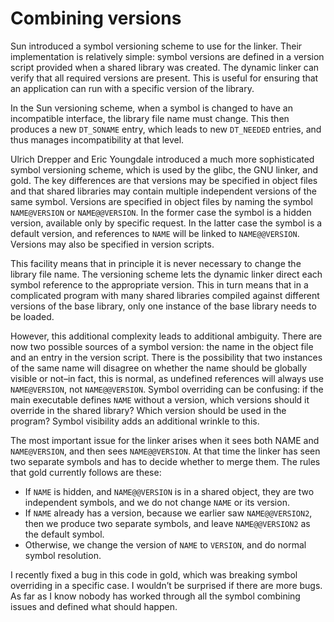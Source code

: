 # Combining versions

Sun introduced a symbol versioning scheme to use for the linker. Their
implementation is relatively simple: symbol versions are defined in a version
script provided when a shared library was created. The dynamic linker can
verify that all required versions are present. This is useful for ensuring that
an application can run with a specific version of the library.

In the Sun versioning scheme, when a symbol is changed to have an incompatible
interface, the library file name must change. This then produces a new
`DT_SONAME` entry, which leads to new `DT_NEEDED` entries, and thus manages
incompatibility at that level.

Ulrich Drepper and Eric Youngdale introduced a much more sophisticated symbol
versioning scheme, which is used by the glibc, the GNU linker, and gold. The
key differences are that versions may be specified in object files and that
shared libraries may contain multiple independent versions of the same symbol.
Versions are specified in object files by naming the symbol `NAME@VERSION` or
`NAME@@VERSION`. In the former case the symbol is a hidden version, available
only by specific request. In the latter case the symbol is a default version,
and references to `NAME` will be linked to `NAME@@VERSION`. Versions may also
be specified in version scripts.

This facility means that in principle it is never necessary to change the
library file name. The versioning scheme lets the dynamic linker direct each
symbol reference to the appropriate version. This in turn means that in a
complicated program with many shared libraries compiled against different
versions of the base library, only one instance of the base library needs to be
loaded.

However, this additional complexity leads to additional ambiguity. There are
now two possible sources of a symbol version: the name in the object file and
an entry in the version script. There is the possibility that two instances of
the same name will disagree on whether the name should be globally visible or
not–in fact, this is normal, as undefined references will always use
`NAME@VERSION`, not `NAME@@VERSION`. Symbol overriding can be confusing: if the
main executable defines `NAME` without a version, which versions should it
override in the shared library? Which version should be used in the program?
Symbol visibility adds an additional wrinkle to this.

The most important issue for the linker arises when it sees both NAME and
`NAME@VERSION`, and then sees `NAME@@VERSION`. At that time the linker has seen
two separate symbols and has to decide whether to merge them. The rules that
gold currently follows are these:

* If `NAME` is hidden, and `NAME@@VERSION` is in a shared object, they are two
  independent symbols, and we do not change `NAME` or its version.
* If `NAME` already has a version, because we earlier saw `NAME@@VERSION2`,
  then we produce two separate symbols, and leave `NAME@@VERSION2` as the
  default symbol.
* Otherwise, we change the version of `NAME` to `VERSION`, and do normal symbol
  resolution.

I recently fixed a bug in this code in gold, which was breaking symbol
overriding in a specific case. I wouldn’t be surprised if there are more bugs.
As far as I know nobody has worked through all the symbol combining issues and
defined what should happen.

